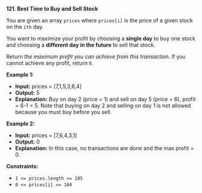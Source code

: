 
**121.  Best Time to Buy and Sell Stock**


You are given an array  `prices`  where  `prices[i]`  is the price of a given stock on the  `ith`  day.

You want to maximize your profit by choosing a  **single day**  to buy one stock and choosing a  **different day in the future**  to sell that stock.

Return  _the maximum profit you can achieve from this transaction_. If you cannot achieve any profit, return  `0`.

**Example 1:**

 - **Input:** prices = [7,1,5,3,6,4]
 -    **Output:** 5
 -    **Explanation:** Buy on day 2 (price = 1) and sell on day 5 (price = 6), profit = 6-1 = 5. Note that buying on day 2 and selling on day 1
   is not allowed because you must buy before you sell.

**Example 2:**

 - **Input:** prices = [7,6,4,3,1]
 -    **Output:** 0
 -    **Explanation:** In this case, no transactions are done and the max profit = 0.

**Constraints:**

-   `1 <= prices.length <= 105`
-   `0 <= prices[i] <= 104`
